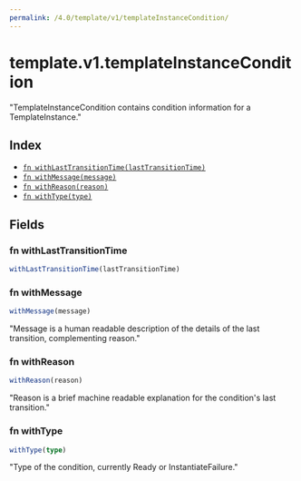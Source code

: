 ```yaml
---
permalink: /4.0/template/v1/templateInstanceCondition/
---
```


# template.v1.templateInstanceCondition

"TemplateInstanceCondition contains condition information for a TemplateInstance."

## Index

* [`fn withLastTransitionTime(lastTransitionTime)`](#fn-withlasttransitiontime)
* [`fn withMessage(message)`](#fn-withmessage)
* [`fn withReason(reason)`](#fn-withreason)
* [`fn withType(type)`](#fn-withtype)

## Fields

### fn withLastTransitionTime

```ts
withLastTransitionTime(lastTransitionTime)
```



### fn withMessage

```ts
withMessage(message)
```

"Message is a human readable description of the details of the last transition, complementing reason."

### fn withReason

```ts
withReason(reason)
```

"Reason is a brief machine readable explanation for the condition's last transition."

### fn withType

```ts
withType(type)
```

"Type of the condition, currently Ready or InstantiateFailure."